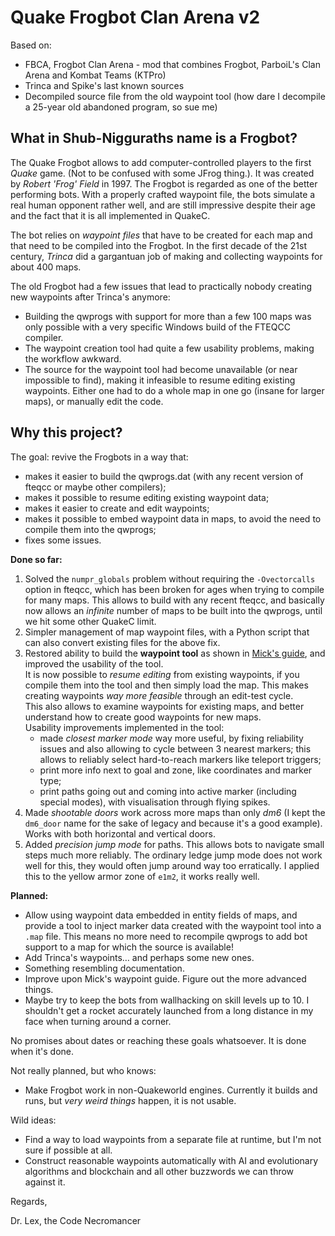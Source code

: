 # Quake Frogbot Clan Arena v2

Based on:
- FBCA, Frogbot Clan Arena - mod that combines Frogbot, ParboiL's Clan Arena and Kombat Teams (KTPro)
- Trinca and Spike's last known sources
- Decompiled source file from the old waypoint tool (how dare I decompile a 25-year old abandoned program, so sue me)


## What in Shub-Nigguraths name is a Frogbot?

The Quake Frogbot allows to add computer-controlled players to the first _Quake_ game. (Not to be confused with some JFrog thing.). It was created by _Robert 'Frog' Field_ in 1997. The Frogbot is regarded as one of the better performing bots. With a properly crafted waypoint file, the bots simulate a real human opponent rather well, and are still impressive despite their age and the fact that it is all implemented in QuakeC.

The bot relies on _waypoint files_ that have to be created for each map and that need to be compiled into the Frogbot. In the first decade of the 21st century, _Trinca_ did a gargantuan job of making and collecting waypoints for about 400 maps.

The old Frogbot had a few issues that lead to practically nobody creating new waypoints after Trinca's anymore:
- Building the qwprogs with support for more than a few 100 maps was only possible with a very specific Windows build of the FTEQCC compiler.
- The waypoint creation tool had quite a few usability problems, making the workflow awkward.
- The source for the waypoint tool had become unavailable (or near impossible to find), making it infeasible to resume editing existing waypoints. Either one had to do a whole map in one go (insane for larger maps), or manually edit the code.


## Why this project?

The goal: revive the Frogbots in a way that:
- makes it easier to build the qwprogs.dat (with any recent version of fteqcc or maybe other compilers);
- makes it possible to resume editing existing waypoint data;
- makes it easier to create and edit waypoints;
- makes it possible to embed waypoint data in maps, to avoid the need to compile them into the qwprogs;
- fixes some issues.

**Done so far:**
1. Solved the `numpr_globals` problem without requiring the `-Ovectorcalls` option in fteqcc, which has been broken for ages when trying to compile for many maps. This allows to build with any recent fteqcc, and basically now allows an _infinite_ number of maps to be built into the qwprogs, until we hit some other QuakeC limit.
2. Simpler management of map waypoint files, with a Python script that can also convert existing files for the above fix.
3. Restored ability to build the **waypoint tool** as shown in [Mick's guide](https://mickkn.mooo.com/quakeworld/frogbot/), and improved the usability of the tool.  
   It is now possible to _resume editing_ from existing waypoints, if you compile them into the tool and then simply load the map. This makes creating waypoints _way more feasible_ through an edit-test cycle.  
   This also allows to examine waypoints for existing maps, and better understand how to create good waypoints for new maps.  
   Usability improvements implemented in the tool:
   - made _closest marker mode_ way more useful, by fixing reliability issues and also allowing to cycle between 3 nearest markers; this allows to reliably select hard-to-reach markers like teleport triggers;
   - print more info next to goal and zone, like coordinates and marker type;
   - print paths going out and coming into active marker (including special modes), with visualisation through flying spikes.
4. Made _shootable doors_ work across more maps than only _dm6_ (I kept the `dm6_door` name for the sake of legacy and because it's a good example). Works with both horizontal and vertical doors.
5. Added _precision jump mode_ for paths. This allows bots to navigate small steps much more reliably. The ordinary ledge jump mode does not work well for this, they would often jump around way too erratically. I applied this to the yellow armor zone of `e1m2`, it works really well.

**Planned:**
- Allow using waypoint data embedded in entity fields of maps, and provide a tool to inject marker data created with the waypoint tool into a `.map` file. This means no more need to recompile qwprogs to add bot support to a map for which the source is available!
- Add Trinca's waypoints… and perhaps some new ones.
- Something resembling documentation.
- Improve upon Mick's waypoint guide. Figure out the more advanced things.
- Maybe try to keep the bots from wallhacking on skill levels up to 10. I shouldn't get a rocket accurately launched from a long distance in my face when turning around a corner.

No promises about dates or reaching these goals whatsoever. It is done when it's done.

Not really planned, but who knows:
- Make Frogbot work in non-Quakeworld engines. Currently it builds and runs, but _very weird things_ happen, it is not usable.

Wild ideas:
- Find a way to load waypoints from a separate file at runtime, but I'm not sure if possible at all.
- Construct reasonable waypoints automatically with AI and evolutionary algorithms and blockchain and all other buzzwords we can throw against it.


Regards,

Dr. Lex, the Code Necromancer
